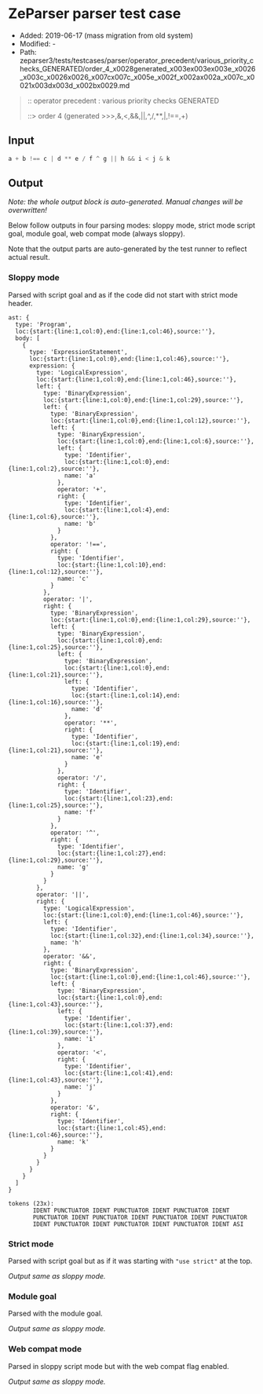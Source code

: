 # ZeParser parser test case

- Added: 2019-06-17 (mass migration from old system)
- Modified: -
- Path: zeparser3/tests/testcases/parser/operator_precedent/various_priority_checks_GENERATED/order_4_x0028generated_x003ex003ex003e_x0026_x003c_x0026x0026_x007cx007c_x005e_x002f_x002ax002a_x007c_x0021x003dx003d_x002bx0029.md

> :: operator precedent : various priority checks GENERATED
>
> ::> order 4 (generated >>>,&,<,&&,||,^,/,**,|,!==,+)

## Input

`````js
a + b !== c | d ** e / f ^ g || h && i < j & k
`````

## Output

_Note: the whole output block is auto-generated. Manual changes will be overwritten!_

Below follow outputs in four parsing modes: sloppy mode, strict mode script goal, module goal, web compat mode (always sloppy).

Note that the output parts are auto-generated by the test runner to reflect actual result.

### Sloppy mode

Parsed with script goal and as if the code did not start with strict mode header.

`````
ast: {
  type: 'Program',
  loc:{start:{line:1,col:0},end:{line:1,col:46},source:''},
  body: [
    {
      type: 'ExpressionStatement',
      loc:{start:{line:1,col:0},end:{line:1,col:46},source:''},
      expression: {
        type: 'LogicalExpression',
        loc:{start:{line:1,col:0},end:{line:1,col:46},source:''},
        left: {
          type: 'BinaryExpression',
          loc:{start:{line:1,col:0},end:{line:1,col:29},source:''},
          left: {
            type: 'BinaryExpression',
            loc:{start:{line:1,col:0},end:{line:1,col:12},source:''},
            left: {
              type: 'BinaryExpression',
              loc:{start:{line:1,col:0},end:{line:1,col:6},source:''},
              left: {
                type: 'Identifier',
                loc:{start:{line:1,col:0},end:{line:1,col:2},source:''},
                name: 'a'
              },
              operator: '+',
              right: {
                type: 'Identifier',
                loc:{start:{line:1,col:4},end:{line:1,col:6},source:''},
                name: 'b'
              }
            },
            operator: '!==',
            right: {
              type: 'Identifier',
              loc:{start:{line:1,col:10},end:{line:1,col:12},source:''},
              name: 'c'
            }
          },
          operator: '|',
          right: {
            type: 'BinaryExpression',
            loc:{start:{line:1,col:0},end:{line:1,col:29},source:''},
            left: {
              type: 'BinaryExpression',
              loc:{start:{line:1,col:0},end:{line:1,col:25},source:''},
              left: {
                type: 'BinaryExpression',
                loc:{start:{line:1,col:0},end:{line:1,col:21},source:''},
                left: {
                  type: 'Identifier',
                  loc:{start:{line:1,col:14},end:{line:1,col:16},source:''},
                  name: 'd'
                },
                operator: '**',
                right: {
                  type: 'Identifier',
                  loc:{start:{line:1,col:19},end:{line:1,col:21},source:''},
                  name: 'e'
                }
              },
              operator: '/',
              right: {
                type: 'Identifier',
                loc:{start:{line:1,col:23},end:{line:1,col:25},source:''},
                name: 'f'
              }
            },
            operator: '^',
            right: {
              type: 'Identifier',
              loc:{start:{line:1,col:27},end:{line:1,col:29},source:''},
              name: 'g'
            }
          }
        },
        operator: '||',
        right: {
          type: 'LogicalExpression',
          loc:{start:{line:1,col:0},end:{line:1,col:46},source:''},
          left: {
            type: 'Identifier',
            loc:{start:{line:1,col:32},end:{line:1,col:34},source:''},
            name: 'h'
          },
          operator: '&&',
          right: {
            type: 'BinaryExpression',
            loc:{start:{line:1,col:0},end:{line:1,col:46},source:''},
            left: {
              type: 'BinaryExpression',
              loc:{start:{line:1,col:0},end:{line:1,col:43},source:''},
              left: {
                type: 'Identifier',
                loc:{start:{line:1,col:37},end:{line:1,col:39},source:''},
                name: 'i'
              },
              operator: '<',
              right: {
                type: 'Identifier',
                loc:{start:{line:1,col:41},end:{line:1,col:43},source:''},
                name: 'j'
              }
            },
            operator: '&',
            right: {
              type: 'Identifier',
              loc:{start:{line:1,col:45},end:{line:1,col:46},source:''},
              name: 'k'
            }
          }
        }
      }
    }
  ]
}

tokens (23x):
       IDENT PUNCTUATOR IDENT PUNCTUATOR IDENT PUNCTUATOR IDENT
       PUNCTUATOR IDENT PUNCTUATOR IDENT PUNCTUATOR IDENT PUNCTUATOR
       IDENT PUNCTUATOR IDENT PUNCTUATOR IDENT PUNCTUATOR IDENT ASI
`````

### Strict mode

Parsed with script goal but as if it was starting with `"use strict"` at the top.

_Output same as sloppy mode._

### Module goal

Parsed with the module goal.

_Output same as sloppy mode._

### Web compat mode

Parsed in sloppy script mode but with the web compat flag enabled.

_Output same as sloppy mode._
